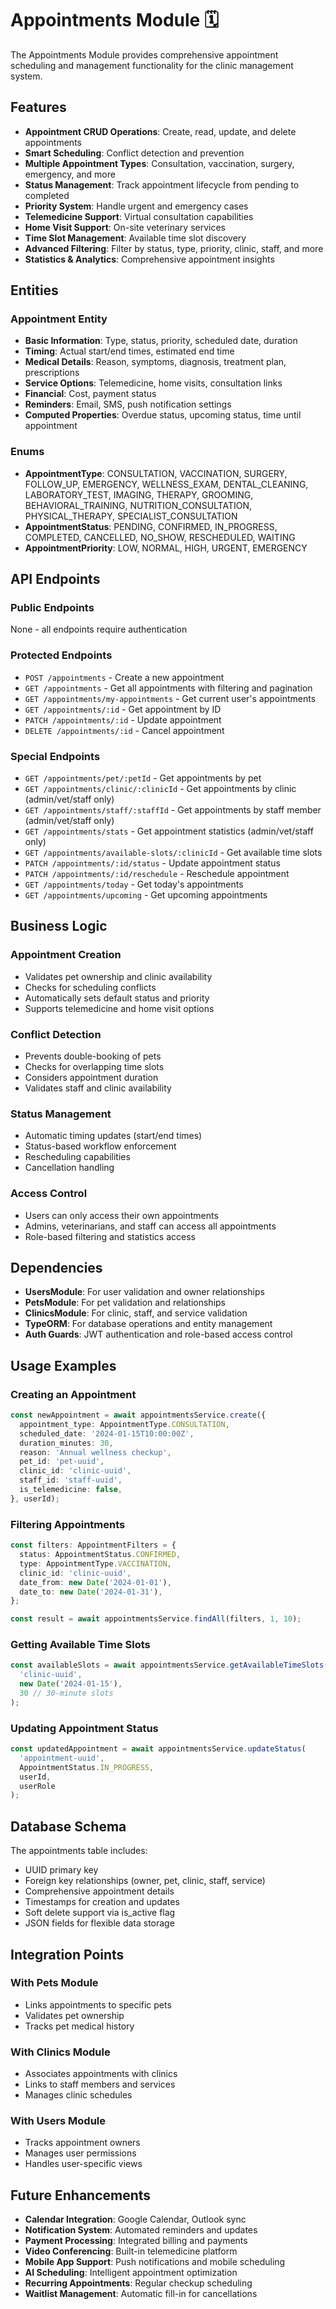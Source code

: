 # Appointments Module 🗓️

The Appointments Module provides comprehensive appointment scheduling and management functionality for the clinic management system.

## Features

- **Appointment CRUD Operations**: Create, read, update, and delete appointments
- **Smart Scheduling**: Conflict detection and prevention
- **Multiple Appointment Types**: Consultation, vaccination, surgery, emergency, and more
- **Status Management**: Track appointment lifecycle from pending to completed
- **Priority System**: Handle urgent and emergency cases
- **Telemedicine Support**: Virtual consultation capabilities
- **Home Visit Support**: On-site veterinary services
- **Time Slot Management**: Available time slot discovery
- **Advanced Filtering**: Filter by status, type, priority, clinic, staff, and more
- **Statistics & Analytics**: Comprehensive appointment insights

## Entities

### Appointment Entity
- **Basic Information**: Type, status, priority, scheduled date, duration
- **Timing**: Actual start/end times, estimated end time
- **Medical Details**: Reason, symptoms, diagnosis, treatment plan, prescriptions
- **Service Options**: Telemedicine, home visits, consultation links
- **Financial**: Cost, payment status
- **Reminders**: Email, SMS, push notification settings
- **Computed Properties**: Overdue status, upcoming status, time until appointment

### Enums
- **AppointmentType**: CONSULTATION, VACCINATION, SURGERY, FOLLOW_UP, EMERGENCY, WELLNESS_EXAM, DENTAL_CLEANING, LABORATORY_TEST, IMAGING, THERAPY, GROOMING, BEHAVIORAL_TRAINING, NUTRITION_CONSULTATION, PHYSICAL_THERAPY, SPECIALIST_CONSULTATION
- **AppointmentStatus**: PENDING, CONFIRMED, IN_PROGRESS, COMPLETED, CANCELLED, NO_SHOW, RESCHEDULED, WAITING
- **AppointmentPriority**: LOW, NORMAL, HIGH, URGENT, EMERGENCY

## API Endpoints

### Public Endpoints
None - all endpoints require authentication

### Protected Endpoints
- `POST /appointments` - Create a new appointment
- `GET /appointments` - Get all appointments with filtering and pagination
- `GET /appointments/my-appointments` - Get current user's appointments
- `GET /appointments/:id` - Get appointment by ID
- `PATCH /appointments/:id` - Update appointment
- `DELETE /appointments/:id` - Cancel appointment

### Special Endpoints
- `GET /appointments/pet/:petId` - Get appointments by pet
- `GET /appointments/clinic/:clinicId` - Get appointments by clinic (admin/vet/staff only)
- `GET /appointments/staff/:staffId` - Get appointments by staff member (admin/vet/staff only)
- `GET /appointments/stats` - Get appointment statistics (admin/vet/staff only)
- `GET /appointments/available-slots/:clinicId` - Get available time slots
- `PATCH /appointments/:id/status` - Update appointment status
- `PATCH /appointments/:id/reschedule` - Reschedule appointment
- `GET /appointments/today` - Get today's appointments
- `GET /appointments/upcoming` - Get upcoming appointments

## Business Logic

### Appointment Creation
- Validates pet ownership and clinic availability
- Checks for scheduling conflicts
- Automatically sets default status and priority
- Supports telemedicine and home visit options

### Conflict Detection
- Prevents double-booking of pets
- Checks for overlapping time slots
- Considers appointment duration
- Validates staff and clinic availability

### Status Management
- Automatic timing updates (start/end times)
- Status-based workflow enforcement
- Rescheduling capabilities
- Cancellation handling

### Access Control
- Users can only access their own appointments
- Admins, veterinarians, and staff can access all appointments
- Role-based filtering and statistics access

## Dependencies

- **UsersModule**: For user validation and owner relationships
- **PetsModule**: For pet validation and relationships
- **ClinicsModule**: For clinic, staff, and service validation
- **TypeORM**: For database operations and entity management
- **Auth Guards**: JWT authentication and role-based access control

## Usage Examples

### Creating an Appointment
```typescript
const newAppointment = await appointmentsService.create({
  appointment_type: AppointmentType.CONSULTATION,
  scheduled_date: '2024-01-15T10:00:00Z',
  duration_minutes: 30,
  reason: 'Annual wellness checkup',
  pet_id: 'pet-uuid',
  clinic_id: 'clinic-uuid',
  staff_id: 'staff-uuid',
  is_telemedicine: false,
}, userId);
```

### Filtering Appointments
```typescript
const filters: AppointmentFilters = {
  status: AppointmentStatus.CONFIRMED,
  type: AppointmentType.VACCINATION,
  clinic_id: 'clinic-uuid',
  date_from: new Date('2024-01-01'),
  date_to: new Date('2024-01-31'),
};

const result = await appointmentsService.findAll(filters, 1, 10);
```

### Getting Available Time Slots
```typescript
const availableSlots = await appointmentsService.getAvailableTimeSlots(
  'clinic-uuid',
  new Date('2024-01-15'),
  30 // 30-minute slots
);
```

### Updating Appointment Status
```typescript
const updatedAppointment = await appointmentsService.updateStatus(
  'appointment-uuid',
  AppointmentStatus.IN_PROGRESS,
  userId,
  userRole
);
```

## Database Schema

The appointments table includes:
- UUID primary key
- Foreign key relationships (owner, pet, clinic, staff, service)
- Comprehensive appointment details
- Timestamps for creation and updates
- Soft delete support via is_active flag
- JSON fields for flexible data storage

## Integration Points

### With Pets Module
- Links appointments to specific pets
- Validates pet ownership
- Tracks pet medical history

### With Clinics Module
- Associates appointments with clinics
- Links to staff members and services
- Manages clinic schedules

### With Users Module
- Tracks appointment owners
- Manages user permissions
- Handles user-specific views

## Future Enhancements

- **Calendar Integration**: Google Calendar, Outlook sync
- **Notification System**: Automated reminders and updates
- **Payment Processing**: Integrated billing and payments
- **Video Conferencing**: Built-in telemedicine platform
- **Mobile App Support**: Push notifications and mobile scheduling
- **AI Scheduling**: Intelligent appointment optimization
- **Recurring Appointments**: Regular checkup scheduling
- **Waitlist Management**: Automatic fill-in for cancellations
